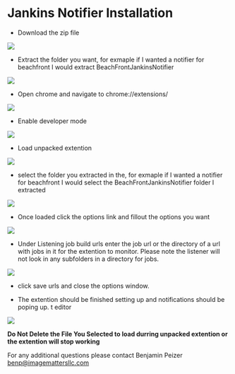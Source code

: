 # Jankins Notifier Installation
- Download the zip file 

![](/../master/ReadMeExtra/dlZip.png)

- Extract the folder you want, for exmaple if I wanted a notifier for beachfront I would extract BeachFrontJankinsNotifier

![](/../master/ReadMeExtra/two.png)

- Open chrome and navigate to chrome://extensions/

![](/../master/ReadMeExtra/three.png)

- Enable developer mode
 
![](/../master/ReadMeExtra/four.png)

- Load unpacked extention

![](/../master/ReadMeExtra/five.png)

- select the folder you extracted in the, for exmaple if I wanted a notifier for beachfront I would select the BeachFrontJankinsNotifier folder I extracted

![](/../master/ReadMeExtra/six.png)

- Once loaded click the options link and fillout the options you want

![](/../master/ReadMeExtra/seven.png)

- Under Listening job build urls enter the job url or the directory of a url with jobs in it for the extention to monitor. Please note the listener will not look in any subfolders in a directory for jobs.

![](/../master/ReadMeExtra/eight.png)

- click save urls and close the options window.

- The extention should be finished setting up and notifications should be poping up.
t editor

![](/../master/ReadMeExtra/nine.png)

****Do Not Delete the File You Selected to load durring unpacked extention or the extention will stop working****

For any additional questions please contact Benjamin Peizer benp@imagemattersllc.com
